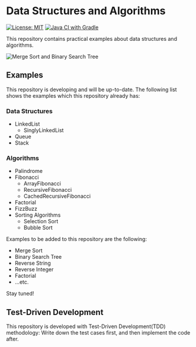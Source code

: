# Data Structures and Algorithms

[![License: MIT](https://img.shields.io/badge/License-MIT-yellow.svg)](https://github.com/chinhung/pointwave/blob/master/LICENSE)
[![Java CI with Gradle](https://github.com/chinhung/data-structures-and-algorithms/actions/workflows/gradle.yml/badge.svg)](https://github.com/chinhung/data-structures-and-algorithms/actions/workflows/gradle.yml)

This repository contains practical examples about data structures and algorithms.

![Merge Sort and Binary Search Tree](https://i.imgur.com/c2SPknr.png)

## Examples

This repository is developing and will be up-to-date. The following list shows the examples which this repository already has:

### Data Structures

- LinkedList
  - SinglyLinkedList
- Queue
- Stack

### Algorithms

- Palindrome
- Fibonacci
  - ArrayFibonacci
  - RecursiveFibonacci
  - CachedRecursiveFibonacci
- Factorial
- FizzBuzz
- Sorting Algorithms
  - Selection Sort
  - Bubble Sort

Examples to be added to this repository are the following:

- Merge Sort
- Binary Search Tree
- Reverse String
- Reverse Integer
- Factorial
- ...etc.

Stay tuned!
  
## Test-Driven Development

This repository is developed with Test-Driven Development(TDD) methodology: Write down the test cases first, and then implement the code after.